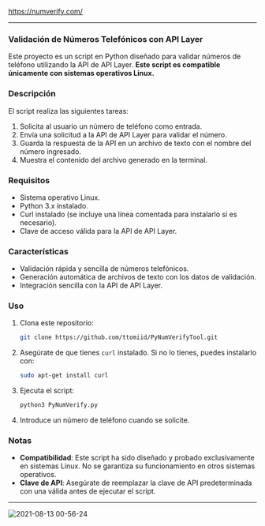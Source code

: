 https://numverify.com/
 
---

### Validación de Números Telefónicos con API Layer  

Este proyecto es un script en Python diseñado para validar números de teléfono utilizando la API de API Layer. **Este script es compatible únicamente con sistemas operativos Linux.**  

### Descripción  

El script realiza las siguientes tareas:  
1. Solicita al usuario un número de teléfono como entrada.  
2. Envía una solicitud a la API de API Layer para validar el número.  
3. Guarda la respuesta de la API en un archivo de texto con el nombre del número ingresado.  
4. Muestra el contenido del archivo generado en la terminal.  

### Requisitos  
- Sistema operativo Linux.  
- Python 3.x instalado.  
- Curl instalado (se incluye una línea comentada para instalarlo si es necesario).  
- Clave de acceso válida para la API de API Layer.  

### Características  
- Validación rápida y sencilla de números telefónicos.  
- Generación automática de archivos de texto con los datos de validación.  
- Integración sencilla con la API de API Layer.  

### Uso  
1. Clona este repositorio:  
   ```bash  
   git clone https://github.com/ttomiid/PyNumVerifyTool.git  
   ```  
2. Asegúrate de que tienes `curl` instalado. Si no lo tienes, puedes instalarlo con:  
   ```bash  
   sudo apt-get install curl  
   ```  
3. Ejecuta el script:  
   ```bash  
   python3 PyNumVerify.py  
   ```  
4. Introduce un número de teléfono cuando se solicite.  

### Notas  
- **Compatibilidad**: Este script ha sido diseñado y probado exclusivamente en sistemas Linux. No se garantiza su funcionamiento en otros sistemas operativos.  
- **Clave de API**: Asegúrate de reemplazar la clave de API predeterminada con una válida antes de ejecutar el script.  

---

![2021-08-13 00-56-24](https://user-images.githubusercontent.com/61224709/129303071-5455715b-4b49-4aa6-8068-285c68119bfb.gif)
